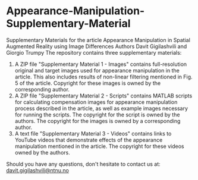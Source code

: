 # Appearance-Manipulation-Supplementary-Material
Supplementary Materials for the article Appearance Manipulation in Spatial Augmented Reality using Image Differences
Authors Davit Gigilashvili and Giorgio Trumpy
The repository contains three supplementary materials:
1. A ZIP file "Supplementary Material 1 - Images" contains full-resolution original and target images used for appearance manipulation in the article. This also includes results of non-linear filtering mentioned in Fig. 5 of the article. Copyright for these images is owned by the corresponding author. 
2. A ZIP file "Supplementary Material 2 - Scripts" contains MATLAB scripts for calculating compensation images for appearance manipulation process described in the article, as well as example images necessary for running the scripts. The copyright for the script is owned by the authors. The copyright for the images is owned by a corresponding author. 
3. A text file "Supplementary Material 3 - Videos" contains links to YouTube videos that demonstrate effects of the appearance manipulation mentioned in the article. The copyright for these videos owned by the authors. 

Should you have any questions, don't hesitate to contact us at: davit.gigilashvili@ntnu.no

